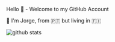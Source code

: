 Hello :wave: - Welcome to my GitHub Account 

:boy: I'm Jorge, from :portugal: but living in :finland:

![github stats](https://github-readme-stats.vercel.app/api?username=jmecosta&show_icons=true)
